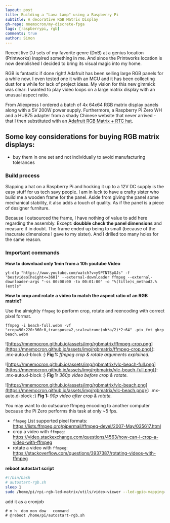 ```yaml
---
layout: post
title: Building a "Lava Lamp" using a Raspberry Pi
subtitle: A decorative RGB Matrix Display
gh-repo: mnemocron/my-discrete-fpga
tags: [raspberrypi, rgb]
comments: true
author: Simon
---
```


Recent live DJ sets of my favorite genre (DnB) at a genius location (Printworks) inspired something in me. 
And since the Printworks location is now demolished I decided to bring its visual magic into my home.

RGB is fantastic if done right! Adafruit has been selling large RGB panels for a while now. 
I even tested one it with an MCU and it has been collecting dust for a while for lack of project ideas.
My vision for this new gimmick was clear: I wanted to play video loops on a large matrix display with an unusual aspect ratio.

From Aliexpress I ordered a batch of 4x 64x64 RGB matrix display panels along with a 5V 200W power supply.
Furthermore, a Raspberry Pi Zero WH and a HUB75 adapter from a shady Chinese website that never arrived - that I then substituted with an [Adafruit RGB Matrix + RTC hat](https://www.adafruit.com/product/2345).

Some key considerations for buying RGB matrix displays:
- 
- buy them in one set and not individually to avoid manufacturing tolerances

### Build process

Slapping a hat on a Raspberry Pi and hocking it up to a 12V DC supply is the easy stuff for us tech savy people. 
I am in luck to have a crafty sister who build me a wooden frame for the panel. 
Aside from giving the panel some mechanical stability, it also adds a touch of quality. As if the panel is a piece of designer furniture.

Because I outsourced the frame, I have nothing of value to add here regarding the assembly. 
Except: **doubble check the panel dimensions** and measure if in doubt. The frame ended up being to small (because of the inacurate dimensions I gave to my sister). And I drilled too many holes for the same reason.

### Important commands

**How to download only 1min from a 10h youtube Video**

```
yt-dlp "https://www.youtube.com/watch?v=y9PTNTSpGJs" -f 'bestvideo[height<=360]' --external-downloader ffmpeg --external-downloader-args "-ss 00:00:00 -to 00:01:00" -o "%(title)s_method2.%(ext)s"
```

**How to crop and rotate a video to match the aspect ratio of an RGB matrix?**

Use the almighty `ffmpeg` to perform crop, rotate and reencoding with correct pixel format.

```
ffmpeg -i beach-full.webm -vf "crop=90:220:360:0,transpose=2,scale=trunc(oh*a/2)*2:64" -pix_fmt gbrp beach.webm
```

![https://mnemocron.github.io/assets/img/rgbmatrix/ffmpeg-crop.png](https://mnemocron.github.io/assets/img/rgbmatrix/ffmpeg-crop.png){: .mx-auto.d-block :}
**Fig 1:** _ffmpeg crop & rotate arguments explained._

![https://mnemocron.github.io/assets/img/rgbmatrix/vlc-beach-full.png](https://mnemocron.github.io/assets/img/rgbmatrix/vlc-beach-full.png){: .mx-auto.d-block :}
**Fig 1:** _360p video before crop & rotate._

![https://mnemocron.github.io/assets/img/rgbmatrix/vlc-beach.png](https://mnemocron.github.io/assets/img/rgbmatrix/vlc-beach.png){: .mx-auto.d-block :}
**Fig 1:** _90p video after crop & rotate._

You may want to do outsource ffmpeg encoding to another computer because the Pi Zero performs this task at only ~5 fps.

- `ffmpeg` List supported pixel formats: https://lists.ffmpeg.org/pipermail/ffmpeg-devel/2007-May/035617.html
- crop a video with `ffmpeg`: https://video.stackexchange.com/questions/4563/how-can-i-crop-a-video-with-ffmpeg
- rotate a video with `ffmpeg`: https://stackoverflow.com/questions/3937387/rotating-videos-with-ffmpeg

**reboot autostart script**

```bash
#!/bin/bash
# autostart-rgb.sh
sleep 1
sudo /home/pi/rpi-rgb-led-matrix/utils/video-viewer --led-gpio-mapping=adafruit-hat --led-rows=64 --led-cols=64 --led-chain=4 --led-slowdown-gpio=2 --led-scan-mode=1 /home/pi/Videos/beach.webm -F -f -V5 > /home/pi/bullshit.log 2>&1
```

add it as a cronjob

```
# m h  dom mon dow   command
# @reboot /home/pi/autostart-rgb.sh
```


